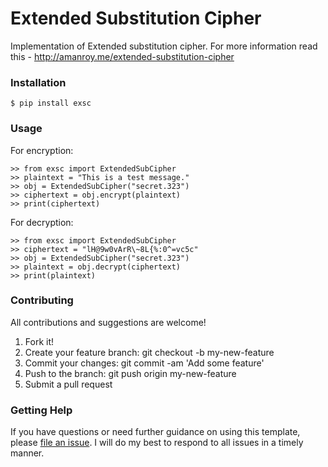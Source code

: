 # Extended Substitution Cipher

Implementation of Extended substitution cipher. For more information read this - http://amanroy.me/extended-substitution-cipher

### Installation
`
$ pip install exsc
`
### Usage

For encryption:
```
>> from exsc import ExtendedSubCipher  
>> plaintext = "This is a test message."  
>> obj = ExtendedSubCipher("secret.323")  
>> ciphertext = obj.encrypt(plaintext)  
>> print(ciphertext)
```

For decryption:
```
>> from exsc import ExtendedSubCipher  
>> ciphertext = "lH@9w0vArR\~8L{%:0^=vc5c"
>> obj = ExtendedSubCipher("secret.323")  
>> plaintext = obj.decrypt(ciphertext)  
>> print(plaintext)
```

### Contributing

All contributions and suggestions are welcome!

1.  Fork it!
2.  Create your feature branch: git checkout -b my-new-feature
3.  Commit your changes: git commit -am 'Add some feature'
4.  Push to the branch: git push origin my-new-feature
5.  Submit a pull request

### Getting Help

If you have questions or need further guidance on using this template, please [file an issue](https://github.com/aman-roy/Extended-Substitution-Cipher/issues). I will do my best to respond to all issues in a timely manner.